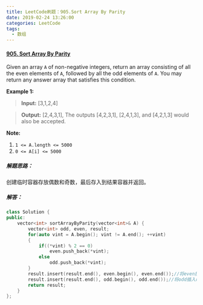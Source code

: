 ```yaml
---
title: LeetCode刷题：905.Sort Array By Parity
date: 2019-02-24 13:26:00
categories: LeetCode
tags:
  - 数组
---
```

#### [905\. Sort Array By Parity](https://leetcode-cn.com/problems/sort-array-by-parity/)
Given an array `A` of non-negative integers, return an array consisting of all the even elements of `A`, followed by all the odd elements of `A`.
You may return any answer array that satisfies this condition.

**Example 1:**
>**Input:** [3,1,2,4]

>**Output:** [2,4,3,1],
The outputs [4,2,3,1], [2,4,1,3], and [4,2,1,3] would also be accepted.

**Note:**
1.  `1 <= A.length <= 5000`
2.  `0 <= A[i] <= 5000`

##### 解题思路：
创建临时容器存放偶数和奇数，最后存入到结果容器并返回。
##### 解答：
```cpp
class Solution {
public:
    vector<int> sortArrayByParity(vector<int>& A) {
        vector<int> odd, even, result;
        for(auto vint = A.begin(); vint != A.end(); ++vint)
        {
            if((*vint) % 2 == 0)
                even.push_back(*vint);
            else
                odd.push_back(*vint);
        }
        result.insert(result.end(), even.begin(), even.end());//将even插入result；
        result.insert(result.end(), odd.begin(), odd.end());//将odd插入result；
        return result;
    }
};
```